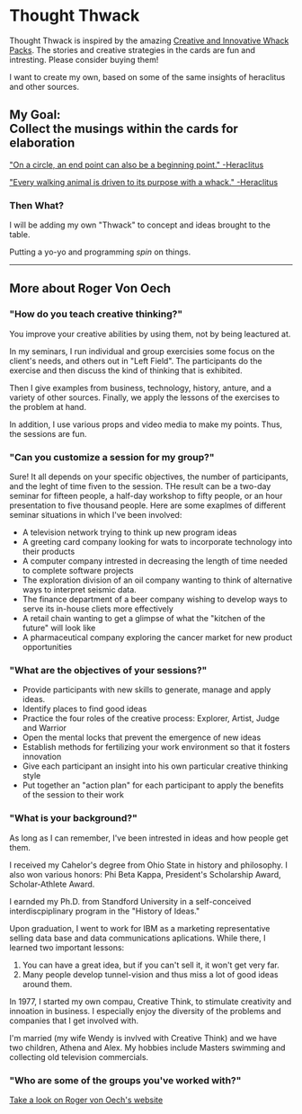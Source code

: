 # Thought Thwack

Thought Thwack is inspired by the amazing [Creative and Innovative Whack Packs](http://creativethink.com/).
The stories and creative strategies in the cards are fun and intresting. Please consider buying them!

I want to create my own, based on some of the same insights of heraclitus and other sources.

## My Goal: <br> Collect the musings within the cards for elaboration

["On a circle, an end point can also be a beginning point." -Heraclitus](2016-12-23.md)

["Every walking animal is driven to its purpose with a whack." -Heraclitus](2016-12-24.md)

### Then What?

I will be adding my own "Thwack" to concept and ideas brought to the table.

Putting a yo-yo and programming *spin* on things.

---

## More about Roger Von Oech

### "How do you teach creative thinking?"

You improve your creative abilities by using them, not by being leactured at.

In my seminars, I run individual and group exercisies some focus on the client's needs, and others out in "Left Field". The participants do the exercise and then discuss the kind of thinking that is exhibited.

Then I give examples from business, technology, history, anture, and a variety of other sources. Finally, we apply the lessons of the exercises to the problem at hand.

In addition, I use various props and video media to make my points. Thus, the sessions are fun.

### "Can you customize a session for my group?"

Sure! It all depends on your specific objectives, the number of participants, and the leght of time fiven to the session. THe result can be a two-day seminar for fifteen people, a half-day workshop to fifty people, or an hour presentation to five thousand people. Here are some exaplmes of different seminar situations in which I've been involved:

* A television network trying to think up new program ideas
* A greeting card company looking for wats to incorporate technology into their products
* A computer company intrested in decreasing the length of time needed to complete software projects
* The exploration division of an oil company wanting to think of alternative ways to interpret seismic data.
* The finance department of a beer company wishing to develop ways to serve its in-house cliets more effectively
* A retail chain wanting to get a glimpse of what the "kitchen of the future" will look like
* A pharmaceutical company exploring the cancer market for new product opportunities

### "What are the objectives of your sessions?"

* Provide participants with new skills to generate, manage and apply ideas.
* Identify places to find good ideas
* Practice the four roles of the creative process: Explorer, Artist, Judge and Warrior
* Open the mental locks that prevent the emergence of new ideas
* Establish methods for fertilizing your work environment so that it fosters innovation
* Give each participant an insight into his own particular creative thinking style
* Put together an "action plan" for each participant to apply the benefits of the session to their work

### "What is your background?"

As long as I can remember, I've been intrested in ideas and how people get them.

I received my Cahelor's degree from Ohio State in history and philosophy. I also won various honors: Phi Beta Kappa, President's Scholarship Award, Scholar-Athlete Award.

I earnded my Ph.D. from Standford University in a self-conceived interdiscpiplinary program in the "History of Ideas."

Upon graduation, I went to work for IBM as a marketing representative selling data base and data communications aplications. While there, I learned two important lessons:

1. You can have a great idea, but if you can't sell it, it won't get very far.
2. Many people develop tunnel-vision and thus miss a lot of good ideas around them.

In 1977, I started my own compau, Creative Think, to stimulate creativity and innoation in business. I especially enjoy the diversity of the problems and companies that I get involved with.

I'm married (my wife Wendy is invlved with Creative Think) and we have two children, Athena and Alex. My hobbies include Masters swimming and collecting old television commercials.

### "Who are some of the groups you've worked with?"

[Take a look on Roger von Oech's website](http://creativethink.com/seminarinfo-5.html)
